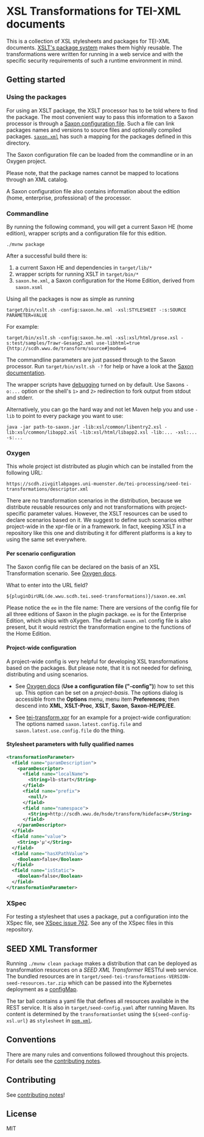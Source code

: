 # XSL Transformations for TEI-XML documents

This is a collection of XSL stylesheets and packages for TEI-XML
documents. [XSLT's package
system](https://www.w3.org/TR/xslt-30/#packages-and-modules) makes
them highly reusable. The transformations were written for running in
a web service and with the specific security requirements of such a
runtime environment in mind.

## Getting started

### Using the packages

For using an XSLT package, the XSLT processor has to be told where to
find the package. The most convenient way to pass this information to
a Saxon processor is through a [Saxon configuration
file](https://www.saxonica.com/documentation11/index.html#!configuration/configuration-file).
Such a file can link packages names and versions to source files and
optionally compiled packages. [`saxon.xml`](saxon.xml) has such a
mapping for the packages defined in this directory.

The Saxon configuration file can be loaded from the commandline or in
an Oxygen project.

Please note, that the package names cannot be mapped to locations
through an XML catalog.

A Saxon configuration file also contains information about the edition
(home, enterprise, professional) of the processor.

### Commandline

By running the following command, you will get a current Saxon HE
(home edition), wrapper scripts and a configuration file for this
edition.

```{shell}
./mvnw package
```

After a successful build there is:
1. a current Saxon HE and dependencies in `target/lib/*`
1. wrapper scripts for running XSLT in `target/bin/*`
1. `saxon.he.xml`, a Saxon configuration for the Home Edition, derived
   from `saxon.xsml`

Using all the packages is now as simple as running

```{shell}
target/bin/xslt.sh -config:saxon.he.xml -xsl:STYLESHEET -:s:SOURCE PARAMETER=VALUE
```

For example:

```{shell}
target/bin/xslt.sh -config:saxon.he.xml -xsl:xsl/html/prose.xsl -s:test/samples/Trawr-Gesang2.xml use-libhtml=true {http://scdh.wwu.de/transform/source#}mode=6
```

The commandline parameters are just passed through to the Saxon
processor. Run `target/bin/xslt.sh -?` for help or have a look at the
[Saxon
documentation](https://www.saxonica.com/documentation10/index.html#!using-xsl/commandline).

The wrapper scripts have [debugging](CONTRIBUTING.md#debugging) turned
on by default. Use Saxons `-o:...` option or the shell's `1>` and `2>`
redirection to fork output from stdout and stderr.

Alternatively, you can go the hard way and not let Maven help you and
use `-lib` to point to every package you want to use:

```{shell}
java -jar path-to-saxon.jar -lib:xsl/common/libentry2.xsl -lib:xsl/common/libapp2.xsl -lib:xsl/html/libapp2.xsl -lib:... -xsl:... -s:...
```


### Oxygen

This whole project ist distributed as plugin which can be installed from the following URL:

```
https://scdh.zivgitlabpages.uni-muenster.de/tei-processing/seed-tei-transformations/descriptor.xml
```

There are no transformation scenarios in the distribution, because we
distribute reusable resources only and not transformations with
project-specific parameter values. However, the XSLT resources can be
used to declare scenarios based on it. We suggest to define such
scenarios either project-wide in the xpr-file or in a framework. In
fact, keeping XSLT in a repository like this one and distributing it
for different platforms is a key to using the same set everywhere.

#### Per scenario configuration

The Saxon config file can be declared on the basis of an XSL
Transformation scenario. See [Oxygen
docs](https://www.oxygenxml.com/doc/versions/21.1/ug-editor/topics/advanced-saxon-xslt-options-x-publishing2.html).

What to enter into the URL field?

```
${pluginDirURL(de.wwu.scdh.tei.seed-transformations)}/saxon.ee.xml
```

Please notice the `ee` in the file name: There are versions of the
config file for all three editions of Saxon in the plugin
package. `ee` is for the Enterprise Edition, which ships with
oXygen. The default `saxon.xml` config file is also present, but it
would restrict the transformation engine to the functions of the Home
Edition.

#### Project-wide configuration

A project-wide config is very helpful for developing XSL
transformations based on the packages. But please note, that it is not
needed for defining, distributing and using scenarios.

- See [Oxygen
  docs](https://www.oxygenxml.com/doc/versions/21.1/ug-editor/topics/preferences-xslt-saxon8.html)
  (**Use a configuration file ("-config")**) how to set this up. This
  option can be set on a *project-basis*. The options dialog is
  accessible from the **Options** menu, menu item **Preferences**;
  then descend into **XML**, **XSLT-Proc**, **XSLT**, **Saxon**,
  **Saxon-HE/PE/EE**.

- See [tei-transform.xpr](tei-transform.xpr) for an example for a
  project-wide configuration: The options named
  `saxon.latest.config.file` and `saxon.latest.use.config.file` do the
  thing.


#### Stylesheet parameters with fully qualified names

```xml
<transformationParameter>
  <field name="paramDescription">
	<paramDescriptor>
	  <field name="localName">
		<String>lb-start</String>
	  </field>
	  <field name="prefix">
		<null/>
	  </field>
	  <field name="namespace">
		<String>http://scdh.wwu.de/hsde/transform/hidefacs#</String>
	  </field>
	</paramDescriptor>
  </field>
  <field name="value">
	<String>'µ'</String>
  </field>
  <field name="hasXPathValue">
	<Boolean>false</Boolean>
  </field>
  <field name="isStatic">
	<Boolean>false</Boolean>
  </field>
</transformationParameter>
```


### XSpec

For testing a stylesheet that uses a package, put a configuration into
the XSpec file, see [XSpec issue
762](https://github.com/xspec/xspec/issues/762). See any of the XSpec
files in this repository.



## SEED XML Transformer

Running `./mvnw clean package` makes a distribution that can be
deployed as transformation resources on a *SEED XML Transformer*
RESTful web service.  The bundled resources are in
`target/seed-tei-transformations-VERSION-seed-resources.tar.zip` which
can be passed into the Kybernetes deployment as a
[configMap](https://kubernetes.io/docs/concepts/configuration/configmap/).

The tar ball contains a yaml file that defines all resources available
in the REST service. It is also in `target/seed-config.yaml` after
running Maven. Its content is determined by the `transformationSet`
using the `${seed-config-xsl.url}` as `stylesheet` in
[`pom.xml`](pom.xml).



## Conventions

There are many rules and conventions followed throughout this
projects. For details see the [contributing notes](CONTRIBUTING.md).


## Contributing

See [contributing notes](CONTRIBUTING.md)!


## License

MIT
